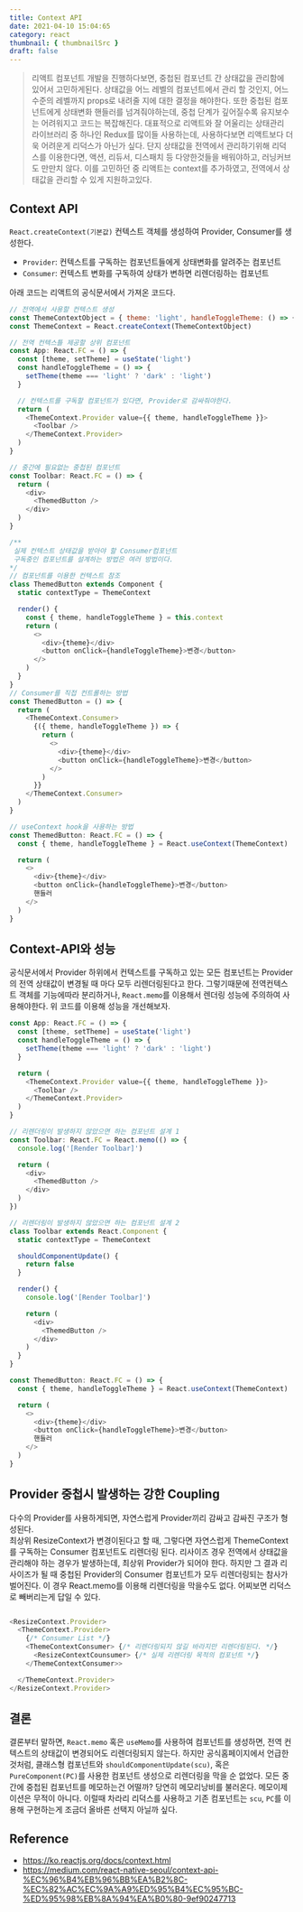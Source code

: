 ```yaml
---
title: Context API
date: 2021-04-10 15:04:65
category: react
thumbnail: { thumbnailSrc }
draft: false
---
```


> 리액트 컴포넌트 개발을 진행하다보면, 중첩된 컴포넌트 간 상태값을 관리함에 있어서 고민하게된다. 상태값을 어느 레벨의 컴포넌트에서 관리 할 것인지, 어느 수준의 레벨까지 props로 내려줄 지에 대한 결정을 해야한다. 또한 중첩된 컴포넌트에게 상태변화 핸들러를 넘겨줘야하는데, 중첩 단계가 깊어질수록 유지보수는 어려워지고 코드는 복잡해진다. 대표적으로 리액트와 잘 어울리는 상태관리 라이브러리 중 하나인 Redux를 많이들 사용하는데, 사용하다보면 리액트보다 더욱 어려운게 리덕스가 아닌가 싶다. 단지 상태값을 전역에서 관리하기위해 리덕스를 이용한다면, 액션, 리듀서, 디스패치 등 다양한것들을 배워야하고, 러닝커브도 만만치 않다. 이를 고민하던 중 리액트는 context를 추가하였고, 전역에서 상태값을 관리할 수 있게 지원하고있다.

## Context API

`React.createContext(기본값)`
컨텍스트 객체를 생성하여 Provider, Consumer를 생성한다.

- `Provider`: 컨텍스트를 구독하는 컴포넌트들에게 상태변화를 알려주는 컴포넌트
- `Consumer`: 컨텍스트 변화를 구독하여 상태가 변하면 리렌더링하는 컴포넌트

아래 코드는 리액트의 공식문서에서 가져온 코드다.

```javascript
// 전역에서 사용할 컨텍스트 생성
const ThemeContextObject = { theme: 'light', handleToggleTheme: () => {} } // 기본 fallback 값
const ThemeContext = React.createContext(ThemeContextObject)

// 전역 컨텍스틀 제공할 상위 컴포넌트
const App: React.FC = () => {
  const [theme, setTheme] = useState('light')
  const handleToggleTheme = () => {
    setTheme(theme === 'light' ? 'dark' : 'light')
  }

  // 컨텍스트를 구독할 컴포넌트가 있다면, Provider로 감싸줘야한다.
  return (
    <ThemeContext.Provider value={{ theme, handleToggleTheme }}>
      <Toolbar />
    </ThemeContext.Provider>
  )
}

// 중간에 필요없는 중첩된 컴포넌트
const Toolbar: React.FC = () => {
  return (
    <div>
      <ThemedButton />
    </div>
  )
}

/**
 실제 컨텍스트 상태값을 받아야 할 Consumer컴포넌트
 구독중인 컴포넌트를 설계하는 방법은 여러 방법이다.
*/
// 컴포넌트를 이용한 컨텍스트 참조
class ThemedButton extends Component {
  static contextType = ThemeContext

  render() {
    const { theme, handleToggleTheme } = this.context
    return (
      <>
        <div>{theme}</div>
        <button onClick={handleToggleTheme}>변경</button>
      </>
    )
  }
}
// Consumer를 직접 컨트롤하는 방법
const ThemedButton = () => {
  return (
    <ThemeContext.Consumer>
      {({ theme, handleToggleTheme }) => {
        return (
          <>
            <div>{theme}</div>
            <button onClick={handleToggleTheme}>변경</button>
          </>
        )
      }}
    </ThemeContext.Consumer>
  )
}

// useContext hook을 사용하는 방법
const ThemedButton: React.FC = () => {
  const { theme, handleToggleTheme } = React.useContext(ThemeContext)

  return (
    <>
      <div>{theme}</div>
      <button onClick={handleToggleTheme}>변경</button>
      핸들러
    </>
  )
}
```

## Context-API와 성능

공식문서에서 Provider 하위에서 컨텍스트를 구독하고 있는 모든 컴포넌트는 Provider의 전역 상태값이 변경될 때 마다 모두 리렌더링된다고 한다.
그렇기때문에 전역컨텍스트 객체를 기능에따라 분리하거나, `React.memo`를 이용해서 렌더링 성능에 주의하여 사용해야한다. 위 코드를 이용해 성능을 개선해보자.

```javascript
const App: React.FC = () => {
  const [theme, setTheme] = useState('light')
  const handleToggleTheme = () => {
    setTheme(theme === 'light' ? 'dark' : 'light')
  }

  return (
    <ThemeContext.Provider value={{ theme, handleToggleTheme }}>
      <Toolbar />
    </ThemeContext.Provider>
  )
}

// 리렌더링이 발생하지 않았으면 하는 컴포넌트 설계 1
const Toolbar: React.FC = React.memo(() => {
  console.log('[Render Toolbar]')

  return (
    <div>
      <ThemedButton />
    </div>
  )
})

// 리렌더링이 발생하지 않았으면 하는 컴포넌트 설계 2
class Toolbar extends React.Component {
  static contextType = ThemeContext

  shouldComponentUpdate() {
    return false
  }

  render() {
    console.log('[Render Toolbar]')

    return (
      <div>
        <ThemedButton />
      </div>
    )
  }
}

const ThemedButton: React.FC = () => {
  const { theme, handleToggleTheme } = React.useContext(ThemeContext)

  return (
    <>
      <div>{theme}</div>
      <button onClick={handleToggleTheme}>변경</button>
      핸들러
    </>
  )
}
```

## Provider 중첩시 발생하는 강한 Coupling
다수의 Provider를 사용하게되면, 자연스럽게 Provider끼리 감싸고 감싸진 구조가 형성된다.  
최상위 ResizeContext가 변경이된다고 할 때, 그렇다면 자연스럽게 ThemeContext를 구독하는 Consumer 컴포넌트도 리렌더링 된다. 리사이즈 경우 전역에서 상태값을 관리해야 하는 경우가 발생하는데, 최상위 Provider가 되어야 한다. 하지만 그 결과 리사이즈가 될 때 중첩된 Provider의 Consumer 컴포넌트가 모두 리렌더링되는 참사가 벌어진다. 이 경우 React.memo를 이용해 리렌더링을 막을수도 없다. 어찌보면 리덕스로 빼버리는게 답일 수 있다.


```javascript

<ResizeContext.Provider>
  <ThemeContext.Provider>
    {/* Consumer List */}
    <ThemeContextConsumer> {/* 리렌더링되지 않길 바라지만 리렌더링된다. */}
      <ResizeContextCounsumer> {/* 실제 리렌더링 목적의 컴포넌트 */}
    </ThemeContextConsumer>>

  </ThemeContext.Provider>
</ResizeContext.Provider>

```

## 결론

결론부터 말하면, `React.memo` 혹은 `useMemo`를 사용하여 컴포넌트를 생성하면, 전역 컨텍스트의 상태값이 변경되어도 리렌더링되지 않는다.
하지만 공식홈페이지에서 언급한것처럼, 클래스형 컴포넌트와 `shouldComponentUpdate(scu)`, 혹은 `PureComponent(PC)`를 사용한 컴포넌트 생성으로 리렌더링을 막을 순 없었다.
모든 중간에 중첩된 컴포넌트를 메모하는건 어떨까? 당연히 메모리낭비를 불러온다. 메모이제이션은 무적이 아니다. 이럴때 차라리 리덕스를 사용하고 기존 컴포넌트는 `scu`, `PC`를 이용해 구현하는게 조금더 올바른 선택지 아닐까 싶다.

## Reference

- https://ko.reactjs.org/docs/context.html
- https://medium.com/react-native-seoul/context-api-%EC%96%B4%EB%96%BB%EA%B2%8C-%EC%82%AC%EC%9A%A9%ED%95%B4%EC%95%BC-%ED%95%98%EB%8A%94%EA%B0%80-9ef90247713
